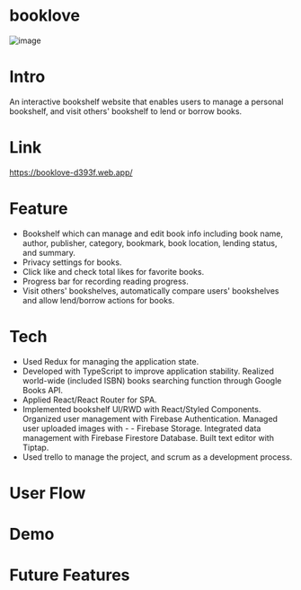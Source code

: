 <h1>booklove</h1>

![image](https://firebasestorage.googleapis.com/v0/b/booklove-d393f.appspot.com/o/forReadMe%2F%E5%B0%81%E9%9D%A2.png?alt=media&token=64154935-0ef6-45a7-94cf-fb19fc3b71f5)

<h1>Intro</h1>

An interactive bookshelf website that enables users to manage a personal bookshelf, and visit others' bookshelf to lend or borrow books.

<h1>Link</h1>

<https://booklove-d393f.web.app/>

<h1>Feature</h1>

- Bookshelf which can manage and edit book info including book name, author, publisher, category, bookmark, book location, lending status, and summary.
- Privacy settings for books.
- Click like and check total likes for favorite books.
- Progress bar for recording reading progress.
- Visit others' bookshelves, automatically compare users' bookshelves and allow lend/borrow actions for books.

<h1>Tech</h1>

- Used Redux for managing the application state.
- Developed with TypeScript to improve application stability. Realized world-wide (included ISBN) books searching function through Google Books API.
- Applied React/React Router for SPA.
- Implemented bookshelf UI/RWD with React/Styled Components. Organized user management with Firebase Authentication. Managed user uploaded images with - - Firebase Storage. Integrated data management with Firebase Firestore Database. Built text editor with Tiptap.
- Used trello to manage the project, and scrum as a development process.

<h1>User Flow</h1>

<h1>Demo</h1>

<h1>Future Features</h1>



